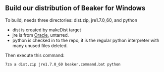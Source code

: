 ## Build our distribution of Beaker for Windows

To build, needs three directories: dist.zip, jre1.7.0_60, and python
  * dist is created by makeDist target
  * jre is from [Oracle](http://www.oracle.com/technetwork/java/javase/downloads/jre7-downloads-1880261.html), untarred.
  * python is checked in to the repo, it is the regular python interpreter with many unused files deleted.

Then execute this command:

    7za a dist.zip jre1.7.0_60 beaker.command.bat python

